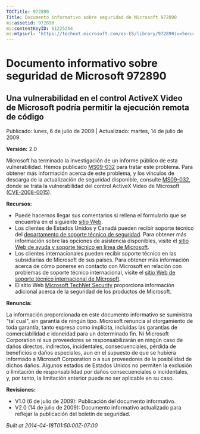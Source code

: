 ```yaml
---
TOCTitle: 972890
Title: Documento informativo sobre seguridad de Microsoft 972890
ms:assetid: 972890
ms:contentKeyID: 61225254
ms:mtpsurl: 'https://technet.microsoft.com/es-ES/library/972890(v=Security.10)'
---
```


Documento informativo sobre seguridad de Microsoft 972890
=========================================================

Una vulnerabilidad en el control ActiveX Video de Microsoft podría permitir la ejecución remota de código
---------------------------------------------------------------------------------------------------------

Publicado: lunes, 6 de julio de 2009 | Actualizado: martes, 14 de julio de 2009

**Versión:** 2.0

Microsoft ha terminado la investigación de un informe público de esta vulnerabilidad. Hemos publicado [MS09-032](http://technet.microsoft.com/security/bulletin/ms09-032) para tratar este problema. Para obtener más información acerca de este problema, y los vínculos de descarga de la actualización de seguridad disponible, consulte [MS09-032](http://technet.microsoft.com/security/bulletin/ms09-032), donde se trata la vulnerabilidad del control ActiveX Video de Microsoft ([CVE-2008-0015](http://www.cve.mitre.org/cgi-bin/cvename.cgi?name=cve-2008-0015)).

**Recursos:**

-   Puede hacernos llegar sus comentarios si rellena el formulario que se encuentra en el siguiente [sitio Web](https://support.microsoft.com/common/survey.aspx?scid=sw;en;1257&amp;showpage=1&amp;ws=technet&amp;sd=tech).
-   Los clientes de Estados Unidos y Canadá pueden recibir soporte técnico del [departamento de soporte técnico de seguridad](http://go.microsoft.com/fwlink/?linkid=21131). Para obtener más información sobre las opciones de asistencia disponibles, visite el [sitio Web de ayuda y soporte técnico en línea de Microsoft](http://support.microsoft.com/).
-   Los clientes internacionales pueden recibir soporte técnico en las subsidiarias de Microsoft de sus países. Para obtener más información acerca de cómo ponerse en contacto con Microsoft en relación con problemas de soporte técnico internacional, visite el [sitio Web de soporte técnico internacional de Microsoft](http://go.microsoft.com/fwlink/?linkid=21155).
-   El sitio Web [Microsoft TechNet Security](http://technet.microsoft.com/es-es/security/default.aspx) proporciona información adicional acerca de la seguridad de los productos de Microsoft.

**Renuncia:**

La información proporcionada en este documento informativo se suministra "tal cual", sin garantía de ningún tipo. Microsoft renuncia al otorgamiento de toda garantía, tanto expresa como implícita, incluidas las garantías de comerciabilidad e idoneidad para un determinado fin. Ni Microsoft Corporation ni sus proveedores se responsabilizarán en ningún caso de daños directos, indirectos, incidentales, consecuenciales, pérdida de beneficios o daños especiales, aun en el supuesto de que se hubiera informado a Microsoft Corporation o a sus proveedores de la posibilidad de dichos daños. Algunos estados de Estados Unidos no permiten la exclusión o limitación de responsabilidad por daños consecuenciales o incidentales, y, por tanto, la limitación anterior puede no ser aplicable en su caso.

**Revisiones:**

-   V1.0 (6 de julio de 2009): Publicación del documento informativo.
-   V2.0 (14 de julio de 2009): Documento informativo actualizado para reflejar la publicación del boletín de seguridad.

*Built at 2014-04-18T01:50:00Z-07:00*
